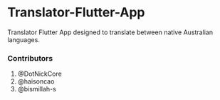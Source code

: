 # Translator-Flutter-App
Translator Flutter App designed to translate between native Australian languages. 

### Contributors
1. @DotNickCore
2. @haisoncao
3. @bismillah-s

